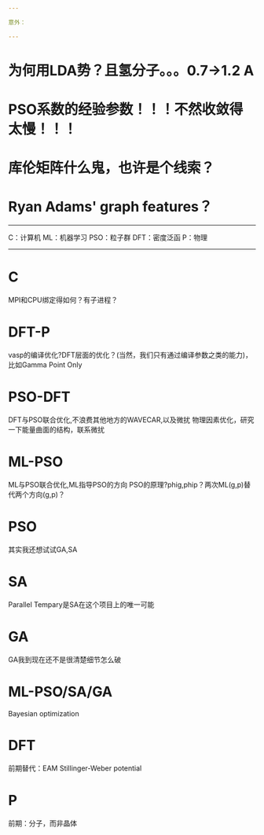 ```yaml
---

意外：

---
```


# 为何用LDA势？且氢分子。。。0.7->1.2 A
# PSO系数的经验参数！！！不然收敛得太慢！！！
# 库伦矩阵什么鬼，也许是个线索？
# Ryan Adams' graph features？

---

C：计算机
ML：机器学习
PSO：粒子群
DFT：密度泛函
P：物理

---

# C
MPI和CPU绑定得如何？有子进程？

# DFT-P
vasp的编译优化?DFT层面的优化？(当然，我们只有通过编译参数之类的能力)，比如Gamma Point Only

# PSO-DFT
DFT与PSO联合优化,不浪费其他地方的WAVECAR,以及微扰
物理因素优化，研究一下能量曲面的结构，联系微扰

# ML-PSO
ML与PSO联合优化,ML指导PSO的方向
PSO的原理?phig,phip？两次ML(g,p)替代两个方向(g,p)？

# PSO
其实我还想试试GA,SA

# SA
Parallel Tempary是SA在这个项目上的唯一可能

# GA
GA我到现在还不是很清楚细节怎么破

# ML-PSO/SA/GA
Bayesian optimization

# DFT
前期替代：EAM Stillinger-Weber potential

# P
前期：分子，而非晶体
